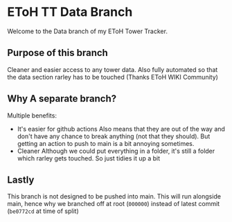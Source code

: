 # EToH TT Data Branch
Welcome to the Data branch of my EToH Tower Tracker.

## Purpose of this branch
Cleaner and easier access to any tower data. Also fully automated so that the data section rarley has to be touched (Thanks EToH WIKI Community)

## Why A separate branch?
Multiple benefits:
- It's easier for github actions
  Also means that they are out of the way and don't have any chance to break anything (not that they should). But getting an action to push to main is a bit annoying sometimes.
- Cleaner
  Although we could put everything in a folder, it's still a folder which rarley gets touched. So just tidies it up a bit

## Lastly
This branch is not designed to be pushed into main. This will run alongside main, hence why we branched off at root (`000000`) instead of latest commit (`be0772cd` at time of split)

